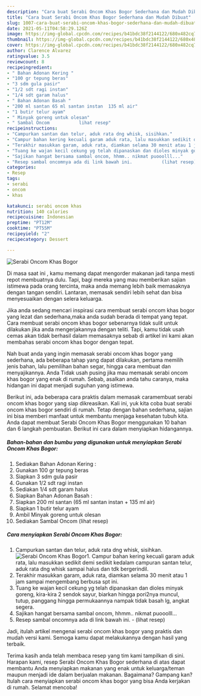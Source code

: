```yaml
---
description: "Cara buat Serabi Oncom Khas Bogor Sederhana dan Mudah Dibuat"
title: "Cara buat Serabi Oncom Khas Bogor Sederhana dan Mudah Dibuat"
slug: 1007-cara-buat-serabi-oncom-khas-bogor-sederhana-dan-mudah-dibuat
date: 2021-05-11T04:58:29.126Z
image: https://img-global.cpcdn.com/recipes/b41bdc38f2144122/680x482cq70/serabi-oncom-khas-bogor-foto-resep-utama.jpg
thumbnail: https://img-global.cpcdn.com/recipes/b41bdc38f2144122/680x482cq70/serabi-oncom-khas-bogor-foto-resep-utama.jpg
cover: https://img-global.cpcdn.com/recipes/b41bdc38f2144122/680x482cq70/serabi-oncom-khas-bogor-foto-resep-utama.jpg
author: Clarence Alvarez
ratingvalue: 3.5
reviewcount: 8
recipeingredient:
- " Bahan Adonan Kering "
- "100 gr tepung beras"
- "3 sdm gula pasir"
- "1/2 sdt ragi instan"
- "1/4 sdt garam halus"
- " Bahan Adonan Basah "
- "200 ml santan 65 ml santan instan  135 ml air"
- "1 butir telur ayam"
- " Minyak goreng untuk olesan"
- " Sambal Oncom           lihat resep"
recipeinstructions:
- "Campurkan santan dan telur, aduk rata dng whisk, sisihkan."
- "Campur bahan kering kecuali garam aduk rata, lalu masukkan sedikit demi sedikit kedalam campuran santan telur, aduk rata dng whisk sampai halus dan tdk bergerindil."
- "Terakhir masukkan garam, aduk rata, diamkan selama 30 menit atau 1 jam sampai mengembang berbusa spt ini."
- "Tuang ke wajan kecil cekung yg telah dipanaskan dan dioles minyak goreng, kira-kira 2 sendok sayur, biarkan hingga pori2nya muncul, tutup, panggang hingga permukaannya nampak tidak basah lg, angkat segera."
- "Sajikan hangat bersama sambal oncom, hhmm.. nikmat puooolll..."
- "Resep sambal oncomnya ada di link bawah ini.           (lihat resep)"
categories:
- Resep
tags:
- serabi
- oncom
- khas

katakunci: serabi oncom khas 
nutrition: 140 calories
recipecuisine: Indonesian
preptime: "PT12M"
cooktime: "PT55M"
recipeyield: "2"
recipecategory: Dessert

---
```



![Serabi Oncom Khas Bogor](https://img-global.cpcdn.com/recipes/b41bdc38f2144122/680x482cq70/serabi-oncom-khas-bogor-foto-resep-utama.jpg)

Di masa  saat ini , kamu memang dapat mengorder makanan jadi tanpa mesti repot membuatnya dulu. Tapi, bagi mereka yang mau memberikan sajian istimewa pada orang tercinta, maka anda memang lebih baik memasaknya dengan tangan sendiri. Lantaran, memasak sendiri lebih sehat dan bisa menyesuaikan dengan selera keluarga.

Jika anda sedang mencari inspirasi cara membuat serabi oncom khas bogor yang lezat dan sederhana,maka anda sudah berada di tempat yang tepat. Cara membuat serabi oncom khas bogor  sebenarnya tidak sulit untuk dilakukan jika anda mengerjakannya dengan teliti. Tapi, kamu tidak usah cemas akan tidak berhasil dalam memasaknya 
sebab di artikel ini kami akan membahas serabi oncom khas bogor dengan tepat.  



Nah buat anda yang ingin memasak serabi oncom khas bogor yang sederhana, ada beberapa tahap yang dapat dilakukan, pertama memilih jenis bahan, lalu pemilihan bahan segar, hingga cara membuat dan menyajikannya. Anda Tidak usah pusing jika mau memasak serabi oncom khas bogor yang enak di rumah. Sebab, asalkan anda  tahu caranya, maka hidangan ini dapat menjadi suguhan yang istimewa.

Berikut ini, ada beberapa cara praktis  dalam memasak caramembuat serabi oncom khas bogor yang siap dikreasikan. Kali ini, yuk kita coba buat serabi oncom khas bogor sendiri di rumah. Tetap dengan bahan sederhana, sajian ini bisa memberi manfaat untuk membantu menjaga kesehatan tubuh kita. Anda dapat membuat Serabi Oncom Khas Bogor menggunakan 10 bahan dan 6 langkah pembuatan. Berikut ini cara dalam menyiapkan hidangannya.

<!--inarticleads1-->

##### Bahan-bahan dan bumbu yang digunakan untuk menyiapkan Serabi Oncom Khas Bogor:

1. Sediakan  Bahan Adonan Kering :
1. Gunakan 100 gr tepung beras
1. Siapkan 3 sdm gula pasir
1. Gunakan 1/2 sdt ragi instan
1. Sediakan 1/4 sdt garam halus
1. Siapkan  Bahan Adonan Basah :
1. Siapkan 200 ml santan (65 ml santan instan + 135 ml air)
1. Siapkan 1 butir telur ayam
1. Ambil  Minyak goreng untuk olesan
1. Sediakan  Sambal Oncom           (lihat resep)




<!--inarticleads2-->

##### Cara menyiapkan Serabi Oncom Khas Bogor:

1. Campurkan santan dan telur, aduk rata dng whisk, sisihkan.
<img src="https://img-global.cpcdn.com/steps/cc57623f4c1b01b0/160x128cq70/serabi-oncom-khas-bogor-langkah-memasak-1-foto.jpg" alt="Serabi Oncom Khas Bogor">1. Campur bahan kering kecuali garam aduk rata, lalu masukkan sedikit demi sedikit kedalam campuran santan telur, aduk rata dng whisk sampai halus dan tdk bergerindil.
1. Terakhir masukkan garam, aduk rata, diamkan selama 30 menit atau 1 jam sampai mengembang berbusa spt ini.
1. Tuang ke wajan kecil cekung yg telah dipanaskan dan dioles minyak goreng, kira-kira 2 sendok sayur, biarkan hingga pori2nya muncul, tutup, panggang hingga permukaannya nampak tidak basah lg, angkat segera.
1. Sajikan hangat bersama sambal oncom, hhmm.. nikmat puooolll...
1. Resep sambal oncomnya ada di link bawah ini. -           (lihat resep)




Jadi, itulah artikel mengenai  serabi oncom khas bogor  yang praktis dan mudah versi kami. Semoga kamu dapat melakukannya dengan hasil yang terbaik. 

Terima kasih anda telah membaca resep yang tim kami tampilkan di sini. Harapan kami, resep  Serabi Oncom Khas Bogor sederhana di atas dapat membantu Anda menyiapkan makanan yang enak untuk keluarga/teman maupun menjadi ide dalam berjualan makanan. Bagaimana? Gampang kan? Itulah cara menyiapkan serabi oncom khas bogor yang bisa Anda kerjakan di rumah. Selamat mencoba!

